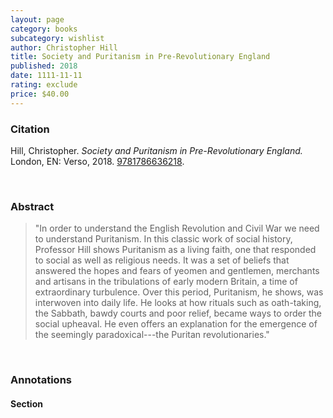 ```yaml
---
layout: page
category: books
subcategory: wishlist
author: Christopher Hill
title: Society and Puritanism in Pre-Revolutionary England
published: 2018
date: 1111-11-11
rating: exclude
price: $40.00
---
```


### Citation

Hill, Christopher. *Society and Puritanism in Pre-Revolutionary England.* London, EN: Verso, 2018. [9781786636218](https://www.versobooks.com/en-ca/products/676-society-and-puritanism-in-pre-revolutionary-england).

<br>

### Abstract

> "In order to understand the English Revolution and Civil War we need to understand Puritanism. In this classic work of social history, Professor Hill shows Puritanism as a living faith, one that responded to social as well as religious needs. It was a set of beliefs that answered the hopes and fears of yeomen and gentlemen, merchants and artisans in the tribulations of early modern Britain, a time of extraordinary turbulence. Over this period, Puritanism, he shows, was interwoven into daily life. He looks at how rituals such as oath-taking, the Sabbath, bawdy courts and poor relief, became ways to order the social upheaval. He even offers an explanation for the emergence of the seemingly paradoxical---the Puritan revolutionaries."

<br>

### Annotations

#### Section

<br>
